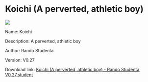 # Koichi (A perverted, athletic boy)

<img src = "https://raw.githubusercontent.com/Arbiter1223/Koukou-Gurashi-Custom-Students/master/Students/Files/Koichi%20(A%20perverted%2C%20athletic%20boy).png">

Name: Koichi

Description: A perverted, athletic boy

Author: Rando Studenta

Version: V0.27

Download link: <a href="https://raw.githubusercontent.com/Arbiter1223/Koukou-Gurashi-Custom-Students/master/Students/Files/Koichi%20(A%20perverted%2C%20athletic%20boy)%20-%20Rando%20Studenta%2C%20V0.27.student">Koichi (A perverted, athletic boy) - Rando Studenta, V0.27.student</a>
